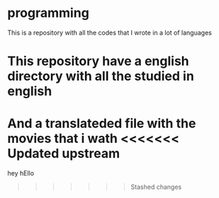 # programming
This is a repository with all the codes that I wrote in a lot of languages
# This repository have a english directory with all the studied in english
And a translateded file with the movies that i wath
<<<<<<< Updated upstream
=======
hey
hEllo
>>>>>>> Stashed changes
